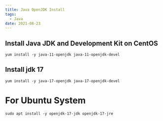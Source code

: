```yaml
---
title: Java OpenJDK Install
tags:
  - Java
date: 2021-08-23
---
```


## Install Java JDK and Development Kit on CentOS
```
yum install -y java-11-openjdk java-11-openjdk-devel
```

<!-- more -->

## Install jdk 17
```
yum install -y java-17-openjdk java-17-openjdk-devel
```

# For Ubuntu System
```
sudo apt install -y openjdk-17-jdk openjdk-17-jre
```
